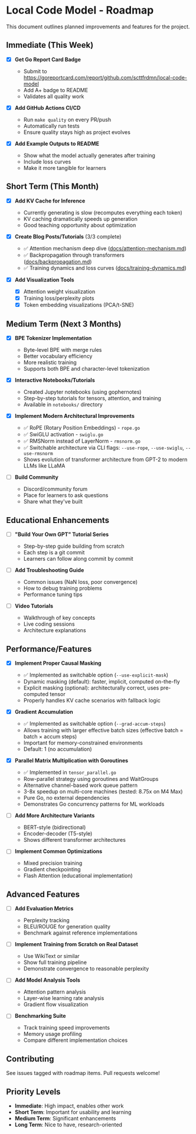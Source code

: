 # Local Code Model - Roadmap

This document outlines planned improvements and features for the project.

## Immediate (This Week)

- [x] **Get Go Report Card Badge**
  - Submit to https://goreportcard.com/report/github.com/scttfrdmn/local-code-model
  - Add A+ badge to README
  - Validates all quality work

- [x] **Add GitHub Actions CI/CD**
  - Run `make quality` on every PR/push
  - Automatically run tests
  - Ensure quality stays high as project evolves

- [x] **Add Example Outputs to README**
  - Show what the model actually generates after training
  - Include loss curves
  - Make it more tangible for learners

## Short Term (This Month)

- [x] **Add KV Cache for Inference**
  - Currently generating is slow (recomputes everything each token)
  - KV caching dramatically speeds up generation
  - Good teaching opportunity about optimization

- [x] **Create Blog Posts/Tutorials** (3/3 complete)
  - ✅ Attention mechanism deep dive ([docs/attention-mechanism.md](docs/attention-mechanism.md))
  - ✅ Backpropagation through transformers ([docs/backpropagation.md](docs/backpropagation.md))
  - ✅ Training dynamics and loss curves ([docs/training-dynamics.md](docs/training-dynamics.md))

- [x] **Add Visualization Tools**
  - [x] Attention weight visualization
  - [x] Training loss/perplexity plots
  - [x] Token embedding visualizations (PCA/t-SNE)

## Medium Term (Next 3 Months)

- [x] **BPE Tokenizer Implementation**
  - Byte-level BPE with merge rules
  - Better vocabulary efficiency
  - More realistic training
  - Supports both BPE and character-level tokenization

- [x] **Interactive Notebooks/Tutorials**
  - Created Jupyter notebooks (using gophernotes)
  - Step-by-step tutorials for tensors, attention, and training
  - Available in `notebooks/` directory

- [x] **Implement Modern Architectural Improvements**
  - ✅ RoPE (Rotary Position Embeddings) - `rope.go`
  - ✅ SwiGLU activation - `swiglu.go`
  - ✅ RMSNorm instead of LayerNorm - `rmsnorm.go`
  - ✅ Switchable architecture via CLI flags: `--use-rope`, `--use-swiglu`, `--use-rmsnorm`
  - Shows evolution of transformer architecture from GPT-2 to modern LLMs like LLaMA

- [ ] **Build Community**
  - Discord/community forum
  - Place for learners to ask questions
  - Share what they've built

## Educational Enhancements

- [ ] **"Build Your Own GPT" Tutorial Series**
  - Step-by-step guide building from scratch
  - Each step is a git commit
  - Learners can follow along commit by commit

- [ ] **Add Troubleshooting Guide**
  - Common issues (NaN loss, poor convergence)
  - How to debug training problems
  - Performance tuning tips

- [ ] **Video Tutorials**
  - Walkthrough of key concepts
  - Live coding sessions
  - Architecture explanations

## Performance/Features

- [x] **Implement Proper Causal Masking**
  - ✅ Implemented as switchable option (`--use-explicit-mask`)
  - Dynamic masking (default): faster, implicit, computed on-the-fly
  - Explicit masking (optional): architecturally correct, uses pre-computed tensor
  - Properly handles KV cache scenarios with fallback logic

- [x] **Gradient Accumulation**
  - ✅ Implemented as switchable option (`--grad-accum-steps`)
  - Allows training with larger effective batch sizes (effective batch = batch × accum steps)
  - Important for memory-constrained environments
  - Default: 1 (no accumulation)

- [x] **Parallel Matrix Multiplication with Goroutines**
  - ✅ Implemented in `tensor_parallel.go`
  - Row-parallel strategy using goroutines and WaitGroups
  - Alternative channel-based work queue pattern
  - 3-8x speedup on multi-core machines (tested: 8.75x on M4 Max)
  - Pure Go, no external dependencies
  - Demonstrates Go concurrency patterns for ML workloads

- [ ] **Add More Architecture Variants**
  - BERT-style (bidirectional)
  - Encoder-decoder (T5-style)
  - Shows different transformer architectures

- [ ] **Implement Common Optimizations**
  - Mixed precision training
  - Gradient checkpointing
  - Flash Attention (educational implementation)

## Advanced Features

- [ ] **Add Evaluation Metrics**
  - Perplexity tracking
  - BLEU/ROUGE for generation quality
  - Benchmark against reference implementations

- [ ] **Implement Training from Scratch on Real Dataset**
  - Use WikiText or similar
  - Show full training pipeline
  - Demonstrate convergence to reasonable perplexity

- [ ] **Add Model Analysis Tools**
  - Attention pattern analysis
  - Layer-wise learning rate analysis
  - Gradient flow visualization

- [ ] **Benchmarking Suite**
  - Track training speed improvements
  - Memory usage profiling
  - Compare different implementation choices

## Contributing

See issues tagged with roadmap items. Pull requests welcome!

## Priority Levels

- **Immediate**: High impact, enables other work
- **Short Term**: Important for usability and learning
- **Medium Term**: Significant enhancements
- **Long Term**: Nice to have, research-oriented
